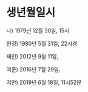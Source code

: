 # 생년월일시


나) 1979년 12월 30일, 15시

현정) 1980년 5월 31일, 22시경

재인) 2012년 9월 11일, 

여준) 2016년 7월 29일,

지안) 2019년 6월 18일, 11시52분
